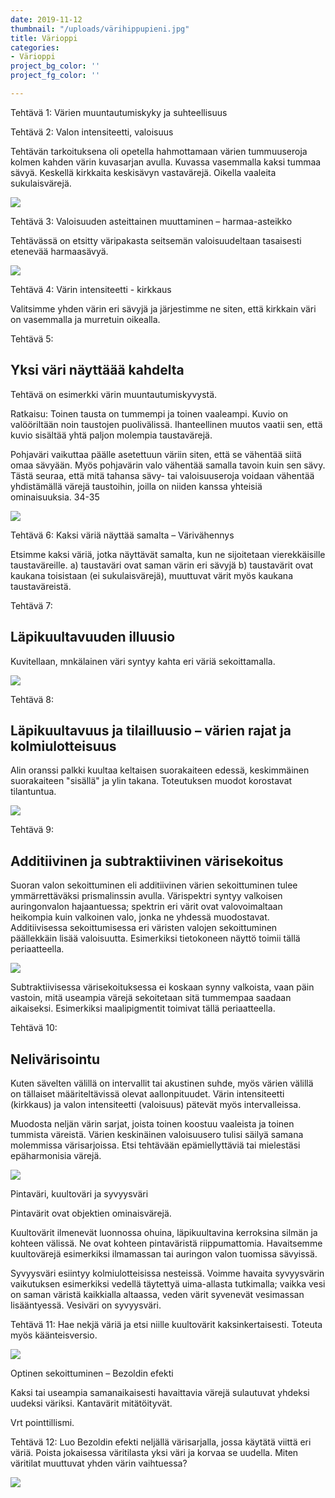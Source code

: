 ```yaml
---
date: 2019-11-12
thumbnail: "/uploads/värihippupieni.jpg"
title: Värioppi
categories:
- Värioppi
project_bg_color: ''
project_fg_color: ''

---
```

Tehtävä 1: Värien muuntautumiskyky ja suhteellisuus

Tehtävä 2: Valon intensiteetti, valoisuus

Tehtävän tarkoituksena oli opetella hahmottamaan värien tummuuseroja kolmen kahden värin kuvasarjan avulla. Kuvassa vasemmalla kaksi tummaa sävyä. Keskellä kirkkaita keskisävyn vastavärejä. Oikella vaaleita sukulaisvärejä.

![](/uploads/eropalikat.jpg)

Tehtävä 3: Valoisuuden asteittainen muuttaminen – harmaa-asteikko

Tehtävässä on etsitty väripakasta seitsemän valoisuudeltaan tasaisesti etenevää harmaasävyä.

![](/uploads/harmaasävypieni.jpg)

Tehtävä 4: Värin intensiteetti - kirkkaus

Valitsimme yhden värin eri sävyjä ja järjestimme ne siten, että kirkkain väri on vasemmalla ja murretuin oikealla.

Tehtävä 5:

## Yksi väri näyttäää kahdelta

Tehtävä on esimerkki värin muuntautumiskyvystä.

Ratkaisu: Toinen tausta on tummempi ja toinen vaaleampi. Kuvio on valööriltään noin taustojen puolivälissä. Ihanteellinen muutos vaatii sen, että kuvio sisältää yhtä paljon molempia taustavärejä.

Pohjaväri vaikuttaa päälle asetettuun väriin siten, että se vähentää siitä omaa sävyään. Myös pohjavärin valo vähentää samalla tavoin kuin sen sävy. Tästä seuraa, että mitä tahansa sävy- tai valoisuuseroja voidaan vähentää yhdistämällä värejä taustoihin, joilla on niiden kanssa yhteisiä ominaisuuksia. 34-35

![](/uploads/taustavärivaikutus.jpg)

Tehtävä 6: Kaksi väriä näyttää samalta – Värivähennys

Etsimme kaksi väriä, jotka näyttävät samalta, kun ne sijoitetaan vierekkäisille taustaväreille. a) taustaväri ovat saman värin eri sävyjä b) taustavärit ovat kaukana toisistaan (ei sukulaisvärejä), muuttuvat värit myös kaukana taustaväreistä.

Tehtävä 7:

## Läpikuultavuuden illuusio

Kuvitellaan, mnkälainen väri syntyy kahta eri väriä sekoittamalla.

![](/uploads/kukat.jpg)

Tehtävä 8:

## Läpikuultavuus ja tilailluusio – värien rajat ja kolmiulotteisuus

Alin oranssi palkki kuultaa keltaisen suorakaiteen edessä, keskimmäinen suorakaiteen "sisällä" ja ylin takana. Toteutuksen muodot korostavat tilantuntua.

![](/uploads/kiskot.jpg)

Tehtävä 9:

## Additiivinen ja subtraktiivinen värisekoitus

Suoran valon sekoittuminen eli additiivinen värien sekoittuminen tulee ymmärrettäväksi prismalinssin avulla. Värispektri syntyy valkoisen auringonvalon hajaantuessa; spektrin eri värit ovat valovoimaltaan heikompia kuin valkoinen valo, jonka ne yhdessä muodostavat. Additiivisessa sekoittumisessa eri väristen valojen sekoittuminen päällekkäin lisää valoisuutta. Esimerkiksi tietokoneen näyttö toimii tällä periaatteella.

![](/uploads/siniset.jpg)

Subtraktiivisessa värisekoituksessa ei koskaan synny valkoista, vaan päin vastoin, mitä useampia värejä sekoitetaan sitä tummempaa saadaan aikaiseksi. Esimerkiksi maalipigmentit toimivat tällä periaatteella.

Tehtävä 10:

## Nelivärisointu

Kuten sävelten välillä on intervallit tai akustinen suhde, myös värien välillä on tällaiset määriteltävissä olevat aallonpituudet. Värin intensiteetti (kirkkaus) ja valon intensiteetti (valoisuus) pätevät myös intervalleissa.

Muodosta neljän värin sarjat, joista toinen koostuu vaaleista ja toinen tummista väreistä. Värien keskinäinen valoisuusero tulisi säilyä samana molemmissa värisarjoissa. Etsi tehtävään epämiellyttäviä tai mielestäsi epäharmonisia värejä.

![](/uploads/värisointu.jpg)

Pintaväri, kuultoväri ja syvyysväri

Pintavärit ovat objektien ominaisvärejä.

Kuultovärit ilmenevät luonnossa ohuina, läpikuultavina kerroksina silmän ja kohteen välissä. Ne ovat kohteen pintaväristä riippumattomia. Havaitsemme kuultovärejä esimerkiksi ilmamassan tai auringon valon tuomissa sävyissä.

Syvyysväri esiintyy kolmiulotteisissa nesteissä. Voimme havaita syvyysvärin vaikutuksen esimerkiksi vedellä täytettyä uima-allasta tutkimalla; vaikka vesi on saman väristä kaikkialla altaassa, veden värit syvenevät vesimassan lisääntyessä. Vesiväri on syvyysväri.

Tehtävä 11: Hae nekjä väriä ja etsi niille kuultovärit kaksinkertaisesti. Toteuta myös käänteisversio.

![](/uploads/lato1.jpg)

Optinen sekoittuminen – Bezoldin efekti

Kaksi tai useampia samanaikaisesti havaittavia värejä sulautuvat yhdeksi uudeksi väriksi. Kantavärit mitätöityvät.

Vrt pointtillismi.

Tehtävä 12: Luo Bezoldin efekti neljällä värisarjalla, jossa käytätä viittä eri väriä. Poista jokaisessa väritilasta yksi väri ja korvaa se uudella. Miten väritilat muuttuvat yhden värin vaihtuessa?

![](/uploads/matot.jpg)